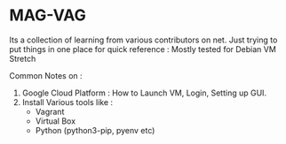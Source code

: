 # MAG-VAG

Its a collection of learning from various contributors on net. Just trying to put things in one place for quick reference :
Mostly tested for Debian VM Stretch 

Common Notes on :
1. Google Cloud Platform : How to Launch VM, Login, Setting up GUI.
2. Install Various tools like :
    - Vagrant
    - Virtual Box
    - Python (python3-pip, pyenv etc)

